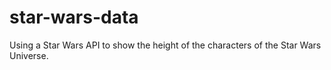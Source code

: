 # star-wars-data
Using a Star Wars API to show the height of the characters of the Star Wars Universe.
